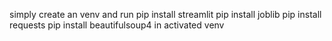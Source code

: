 simply create an venv and run pip install streamlit
pip install joblib
pip install requests
pip install beautifulsoup4
 in activated venv 
